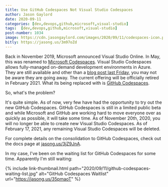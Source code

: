 ```yaml
---
title: Use GitHub Codespaces Not Visual Studio Codespaces
author: Jason Gaylord
date: 2020-09-11
categories: [dev,devops,github,microsoft,visual-studio]
tags:  [dev,devops,github,microsoft,visual-studio]
post-number: 1034
image: https://cdn.jasongaylord.com/images/2020/09/11/codespaces-icon.png
bitly: https://jasong.us/3m97oZd
---
```


Back in November 2019, Microsoft announced Visual Studio Online. In May, this was renamed to [Microsoft Codespaces](https://jasong.us/3aYeKYL). Visual Studio Codespaces allows fully-managed on-demand development environments in Azure. They are still available and other than a [blog post last Friday](https://jasong.us/3bN3vo3), you may not be aware they are going away. The current offering will be officially retired in February 2021. What its being replaced with is [GitHub Codespaces](https://jasong.us/35pmaoT). 

So, what's the problem?

It's quite simple. As of now, very few have had the opportunity to try out the new GitHub Codespaces. GitHub Codespaces is still in a limited public beta and while Microsoft and GitHub are working hard to move everyone over as quickly as possible, it will take some time. As of November 20th, 2020, you will no longer be able to create new Visual Studio Codespaces. As of February 17, 2021, any remaining Visual Studio Codespaces will be deleted. 

For complete details on the consolidation to GitHub Codespaces, check out the docs page at [jasong.us/3jZ9JnA](https://jasong.us/3jZ9JnA).

In my case, I've been on the waiting list for GitHub Codespaces for some time. Apparently I'm still waiting:

{% include link-thumbnail.html path="2020/09/11/github-codespaces-waiting-list.jpg" alt="GitHub Codespaces Waitlist" url="https://jasong.us/35pmaoT" %}